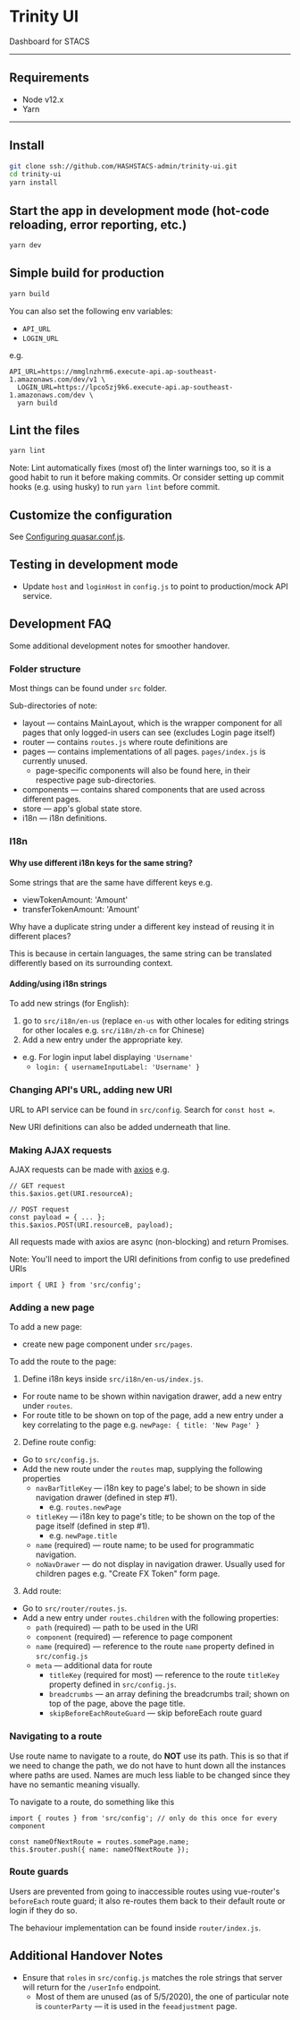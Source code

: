 # Trinity UI

Dashboard for STACS

---
## Requirements

- Node v12.x
- Yarn

---

## Install

```bash
git clone ssh://github.com/HASHSTACS-admin/trinity-ui.git
cd trinity-ui
yarn install
```

## Start the app in development mode (hot-code reloading, error reporting, etc.)

```bash
yarn dev
```

## Simple build for production

```bash
yarn build
```

You can also set the following env variables:
 - `API_URL`
 - `LOGIN_URL`

e.g.
```
API_URL=https://mmglnzhrm6.execute-api.ap-southeast-1.amazonaws.com/dev/v1 \
  LOGIN_URL=https://lpco5zj9k6.execute-api.ap-southeast-1.amazonaws.com/dev \
  yarn build
```

## Lint the files

```bash
yarn lint
```

Note:
Lint automatically fixes (most of) the linter warnings too, so it is a good habit to run it before making commits. Or consider setting up commit hooks (e.g. using husky) to run `yarn lint` before commit.

## Customize the configuration
See [Configuring quasar.conf.js](https://quasar.dev/quasar-cli/quasar-conf-js).

## Testing in development mode
- Update `host` and `loginHost` in `config.js` to point to production/mock API service.


## Development FAQ
Some additional development notes for smoother handover.

### Folder structure
Most things can be found under `src` folder.

Sub-directories of note:
- layout — contains MainLayout, which is the wrapper component for all pages that only logged-in users can see (excludes Login page itself)
- router — contains `routes.js` where route definitions are
- pages — contains implementations of all pages. `pages/index.js` is currently unused.
  - page-specific components will also be found here, in their respective page sub-directories.
- components — contains shared components that are used across different pages.
- store — app's global state store.
- i18n — i18n definitions.

### I18n
#### Why use different i18n keys for the same string?
Some strings that are the same have different keys
e.g.
- viewTokenAmount: 'Amount'
- transferTokenAmount: 'Amount'

Why have a duplicate string under a different key instead of reusing it in different places?

This is because in certain languages, the same string can be translated differently based on its surrounding context.

#### Adding/using i18n strings
To add new strings (for English):
1. go to `src/i18n/en-us` (replace `en-us` with other locales for editing strings for other locales e.g. `src/i18n/zh-cn` for Chinese)
2. Add a new entry under the appropriate key.
  - e.g. For login input label displaying `'Username'`
    - `login: { usernameInputLabel: 'Username' }`

### Changing API's URL, adding new URI
URL to API service can be found in `src/config`.
Search for `const host =`.

New URI definitions can also be added underneath that line.

### Making AJAX requests
AJAX requests can be made with [axios](https://github.com/axios/axios) e.g.
```
// GET request
this.$axios.get(URI.resourceA);

// POST request
const payload = { ... };
this.$axios.POST(URI.resourceB, payload);
```

All requests made with axios are async (non-blocking) and return Promises.

Note: You'll need to import the URI definitions from config to use predefined URIs
```
import { URI } from 'src/config';
```

### Adding a new page
To add a new page:
- create new page component under `src/pages`.

To add the route to the page:
1. Define i18n keys inside `src/i18n/en-us/index.js`.
  - For route name to be shown within navigation drawer, add a new entry under `routes`.
  - For route title to be shown on top of the page, add a new entry under a key correlating to the page e.g. `newPage: { title: 'New Page' }`

2. Define route config:
  - Go to `src/config.js`.
  - Add the new route under the `routes` map, supplying the following properties
    - `navBarTitleKey` — i18n key to page's label; to be shown in side navigation drawer (defined in step #1).
      - e.g. `routes.newPage`
    - `titleKey` — i18n key to page's title; to be shown on the top of the page itself (defined in step #1).
      - e.g. `newPage.title`
    - `name` (required) — route name; to be used for programmatic navigation.
    - `noNavDrawer` — do not display in navigation drawer. Usually used for children pages e.g. "Create FX Token" form page.
3. Add route:
  - Go to `src/router/routes.js`.
  - Add a new entry under `routes.children` with the following properties:
    - `path` (required) — path to be used in the URI
    - `component` (required) — reference to page component
    - `name` (required) — reference to the route `name` property defined in `src/config.js`
    - `meta` — additional data for route
      - `titleKey` (required for most) — reference to the route `titleKey` property defined in `src/config.js`.
      - `breadcrumbs` — an array defining the breadcrumbs trail; shown on top of the page, above the page title.
      - `skipBeforeEachRouteGuard` — skip beforeEach route guard

### Navigating to a route
Use route name to navigate to a route, do **NOT** use its path. This is so that if we need to change the path, we do not have to hunt down all the instances where paths are used. Names are much less liable to be changed since they have no semantic meaning visually.

To navigate to a route, do something like this
```
import { routes } from 'src/config'; // only do this once for every component

const nameOfNextRoute = routes.somePage.name;
this.$router.push({ name: nameOfNextRoute });
```

### Route guards
Users are prevented from going to inaccessible routes using vue-router's `beforeEach` route guard; it also re-routes them back to their default route or login if they do so.

The behaviour implementation can be found inside `router/index.js`.

## Additional Handover Notes
- Ensure that `roles` in `src/config.js` matches the role strings that server will return for the `/userInfo` endpoint.
  - Most of them are unused (as of 5/5/2020), the one of particular note is `counterParty` — it is used in the `feeadjustment` page.
